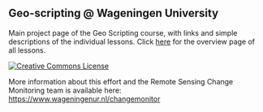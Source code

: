 ## Geo-scripting @ Wageningen University

Main project page of the Geo Scripting course, with links and simple descriptions of the individual lessons.
Click [here](http://GeoScripting-WUR.github.io) for the overview page of all lessons.

<a rel="license" href="http://creativecommons.org/licenses/by-sa/4.0/"><img alt="Creative Commons License" style="border-width:0" src="https://i.creativecommons.org/l/by-sa/4.0/80x15.png" /></a><br /><span xmlns:dct="http://purl.org/dc/terms/" property="dct:title"></a>

More information about this effort and the Remote Sensing Change Monitoring team is available here: https://www.wageningenur.nl/changemonitor

